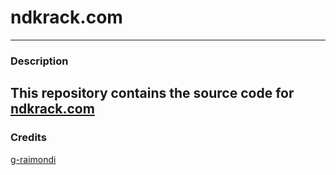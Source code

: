 # ndkrack.com
---
### Description

This repository contains the source code for [ndkrack.com](https://ndkrack.com)
---
### Credits

[g-raimondi](https://github.com/g-raimondi)
